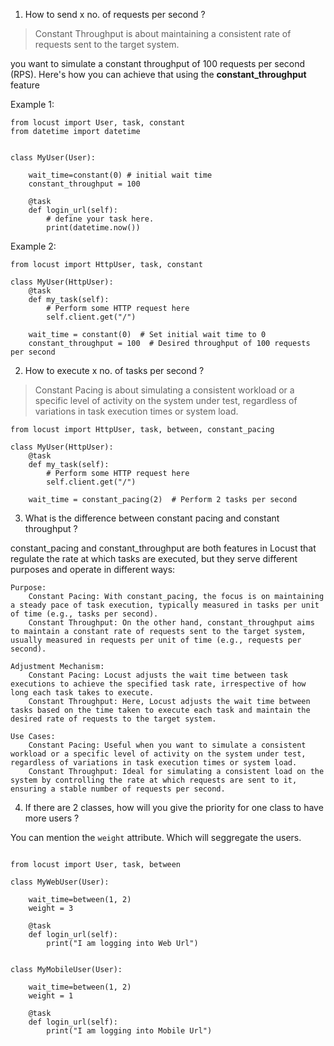 1. How to send x no. of requests per second ? 

> Constant Throughput is about maintaining a consistent rate of requests sent to the target system.

you want to simulate a constant throughput of 100 requests per second (RPS). Here's how you can achieve that using the **constant_throughput** feature

Example 1: 

```
from locust import User, task, constant
from datetime import datetime


class MyUser(User):

    wait_time=constant(0) # initial wait time
    constant_throughput = 100

    @task
    def login_url(self):
        # define your task here.
        print(datetime.now())
```

Example 2: 

```
from locust import HttpUser, task, constant

class MyUser(HttpUser):
    @task
    def my_task(self):
        # Perform some HTTP request here
        self.client.get("/")

    wait_time = constant(0)  # Set initial wait time to 0
    constant_throughput = 100  # Desired throughput of 100 requests per second

```

2. How to execute x no. of tasks per second ?

> Constant Pacing is about simulating a consistent workload or a specific level of activity on the system under test, regardless of variations in task execution times or system load.

```
from locust import HttpUser, task, between, constant_pacing

class MyUser(HttpUser):
    @task
    def my_task(self):
        # Perform some HTTP request here
        self.client.get("/")

    wait_time = constant_pacing(2)  # Perform 2 tasks per second

```

3. What is the difference between constant pacing and constant throughput ?

constant_pacing and constant_throughput are both features in Locust that regulate the rate at which tasks are executed, but they serve different purposes and operate in different ways:

    Purpose:
        Constant Pacing: With constant_pacing, the focus is on maintaining a steady pace of task execution, typically measured in tasks per unit of time (e.g., tasks per second).
        Constant Throughput: On the other hand, constant_throughput aims to maintain a constant rate of requests sent to the target system, usually measured in requests per unit of time (e.g., requests per second).

    Adjustment Mechanism:
        Constant Pacing: Locust adjusts the wait time between task executions to achieve the specified task rate, irrespective of how long each task takes to execute.
        Constant Throughput: Here, Locust adjusts the wait time between tasks based on the time taken to execute each task and maintain the desired rate of requests to the target system.

    Use Cases:
        Constant Pacing: Useful when you want to simulate a consistent workload or a specific level of activity on the system under test, regardless of variations in task execution times or system load.
        Constant Throughput: Ideal for simulating a consistent load on the system by controlling the rate at which requests are sent to it, ensuring a stable number of requests per second.

4. If there are 2 classes, how will you give the priority for one class to have more users ?

You can mention the `weight` attribute. Which will seggregate the users. 

```

from locust import User, task, between

class MyWebUser(User):

    wait_time=between(1, 2)
    weight = 3

    @task
    def login_url(self):
        print("I am logging into Web Url")


class MyMobileUser(User):

    wait_time=between(1, 2)
    weight = 1

    @task
    def login_url(self):
        print("I am logging into Mobile Url")
```

